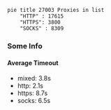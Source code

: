 
```mermaid
pie title 27003 Proxies in list
    "HTTP" : 17615
    "HTTPS": 3800
    "SOCKS" : 8309
```

### Some Info
#### Average Timeout

- mixed: 3.8s
- http: 2.1s
- https: 8.7s
- socks: 6.5s